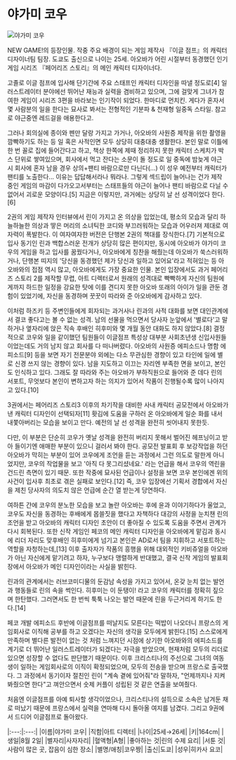 # 야가미 코우

![야가미 코우](https://w.namu.la/s/bb8e9e8dfa9dbf1eedc118770816942053c131380785867853d2e44c117758a7e9a50692a671be70838b38339c587c22bfd219d30981fc39a2f1c6b41c5f990df5421d8bc22950ee77bdc291b91f0d790319711b71e74145b0f0474f922501e1 "코우땅")

NEW GAME!의 등장인물. 작중 주요 배경이 되는 게임 제작사 『이글 점프』의 캐릭터 디자이너팀 팀장. 도쿄도 출신으로 나이는 25세. 아오바가 어린 시절부터 동경했던 인기게임 시리즈 『페어리즈 스토리』의 메인 캐릭터 디자이너다.<br>

고졸로 이글 점프에 입사해 단기간에 주요 스태프인 캐릭터 디자인을 따낼 정도로[4] 일러스트레이터 분야에선 뛰어난 재능과 실력을 겸비하고 있으며, 그에 걸맞게 그녀가 참여한 게임이 시리즈 3편을 바라보는 인기작이 되었다. 한마디로 먼치킨. 게다가 혼자서 몇 사람분의 일을 한다는 묘사로 봐서는 전형적인 기분파 & 천재형 일중독 스타일. 참고로 야근중엔 레드걸을 애용한다고.<br>

그러나 회의실에 종이와 펜만 달랑 가지고 가거나, 아오바의 사원증 제작을 위한 촬영을 깜빡하기도 하는 등 일 혹은 사적인면 모두 상당히 대충대충 생활한다. 본인 말로 이틀에 한 번 꼴로 집에 들어간다고 하고, 책상 한쪽에 제때 정리하지 못한 캐릭터 스케치가 박스 단위로 쌓여있으며, 회사에서 먹고 잔다는 소문이 돌 정도로 일 중독에 밤늦게 야근 시 회사에 혼자 남을 경우 상의+팬티 바람으로만 다닌다(...) 이 성우 예전부터 캐릭터가 팬티를 노출한다... 이유는 답답해서라나 뭐라나. 그렇게 섹드립이 늘어나는 건가 제작 중인 게임의 마감이 다가오고서부터는 스태프들의 야근이 늘어나 팬티 바람으로 다닐 수 없어서 괴로운 모양이다.[5] 지금은 이렇지만, 과거에는 상당히 날 선 성격이었다 한다.[6] <br>

2권의 게임 제작자 인터뷰에서 린이 가지고 온 의상을 입었는데, 평소의 모습과 달리 하늘하늘한 의상과 땋은 머리의 소녀틱한 코디와 부끄러워하는 모습과 어우러져 제대로 여자력이 폭발한다. 이 여자여자한 버전은 단행본 2권의 책대를 장식한다.[7] 기본적으로 입사 동기인 린과 백합스러운 전개가 상당히 많은 편이지만, 동시에 아오바가 야가미 코우의 게임을 하고 입사를 꿈꿨다거나, 아오바에게 칭찬을 해줬는데 아오바가 쑥스러워하거나, 단행본 띠지의 '당신을 동경했던 제가 당신과 일하고 있어요'라고 적혀있는 등 아오바와의 접점 역시 많고, 아오바에게도 가장 중요한 인물. 본인 입장에서도 과거 페어리즈 스토리 2를 제작할 무렵, 아트 디렉터로서 원래의 성격대로 빡빡하게 자신의 팀원에게까지 하드한 일정을 강요한 탓에 이를 견디지 못한 아오바 또래의 아이가 일을 관둔 경험이 있었기에, 자신을 동경하며 꿋꿋이 따라와 준 아오바에게 감사하고 있다.<br>

이처럼 하즈키 등 주변인들에게 회자되는 과거사나 린과의 사적 대화를 보면 대인관계에서 결코 좋다고는 볼 수 없는 성격. 남의 선물을 먹으면서 당사자 눈앞에서 '별로다'고 말하거나 옆자리에 앉은 직속 후배인 히후미와 몇 개월 동안 대화도 하지 않았다.[8] 결정적으로 코우와 일을 같이했던 팀원들이 이글점프 특성상 대부분 사회초년생 신입사원들이었는데도 거의 남지 않고 회사를 다 떠나버렸다. 아오바의 사원증 에피소드나 명함 에피소드[9] 등을 보면 자기 전문분야 외에는 다소 무관심한 경향이 있고 타인에 일에 별로 신경 쓰지 않는 경향이 있다. 남을 지도하고 이끄는 자리엔 부족한 면을 보이고, 본인도 인식하고 있다. 그래도 잘 따라와 주는 아오바가 부하직원으로 들어와 준 데다 린의 서포트, 무엇보다 본인이 변하고자 하는 의지가 있어서 작품이 진행될수록 많이 나아지고 있다.[10]<br>

3권에서는 페어리즈 스토리3 이후의 차기작을 대비한 사내 캐릭터 공모전에서 아오바가 낸 캐릭터 디자인이 선택되자[11] 홧김에 도움을 구하러 온 아오바에게 일순 화를 내서 내쫓아버리는 모습을 보이고 만다. 예전의 날 선 성격을 완전히 씻어내지 못한듯.<br>

다만, 이 부분은 단순히 코우가 옛날 성격을 완전히 버리지 못해서 벌어진 헤프닝이고 받아 들이기엔 애매한 부분이 있으니 걸러서 봐야 한다. 공모전 발표회 후 보강작업을 하던 아오바가 막히는 부분이 있어 코우에게 조언을 듣는 과정에서 그런 의도로 말한게 아니었지만, 코우의 작업물을 보고 '아직 다 못그리셨네요.' 라는 언급을 해서 코우의 역린을 건드린 측면이 있기 때문. 또한 작중에 묘사된 언급이나 설정을 보면 코우 본인에겐 위의 사건이 입사후 최초로 겪은 실패로 보인다.[12] 즉, 코우 입장에선 기획서 경합에서 자신을 제친 당사자의 의도치 않은 언급에 순간 열 받는게 당연하다.<br>

여하튼 간에 코우의 분노한 모습을 보고 놀란 아오바는 후에 윤과 이야기하다가 울었고, 코우도 자신을 동경하는 후배에게 몹쓸짓을 했다고 자책하다 대강의 사정을 눈치챈 린의 조언을 받고 아오바의 캐릭터 디자인 초안이 더 좋아질 수 있도록 도움을 주면서 관계가 다시 회복된다. 또한 신작 게임인 페코의 메인 캐릭터 디자인을 아오바에게 맡김과 동시에 리더 자리도 맞후배인 히후미에게 넘기고 본인은 AD로서 팀을 지휘하고 서포트하는 역할을 자청하는데,[13] 이후 출자자가 작품의 흥행을 위해 대외적인 키비쥬얼을 아오바가 아닌 자신에게 맡기려고 하자, 누구보다 맹렬하게 반대했고, 결국 신작 게임의 발표회장에서 아오바가 메인 디자인이라는 사실을 밝힌다.<br>

린과의 관계에서는 러브코미디물의 둔감남 속성을 가지고 있어서, 온갖 눈치 없는 발언과 행동들로 린의 속을 썩인다. 히후미는 이 둔탱이! 라고 코우의 캐릭터를 정확히 짚으며 한탄했다. 그러면서도 한 번씩 툭툭 나오는 발언 때문에 린을 두근거리게 하기도 한다.[14]<br>

페코 개발 에피소드 후반에 이글점프를 떠날지도 모른다는 떡밥이 나오더니 프랑스의 게임회사로 이직해 공부를 하고 오겠다는 자신의 생각을 모두에게 밝힌다.[15] 스스로에게 만족하며 별다른 발전이 없는 것 처럼 느껴지던 시점에 상기한 아오바와의 에피소드를 계기로 더 뛰어난 일러스트레이터가 되겠다는 자극을 받았으며, 현재처럼 모두의 리더로 있으면 성장할 수 없다도 판단했기 때문이다. 이후 크리스티나의 주선으로 그녀의 여동생이 일하는 게임회사로의 이직이 확정되었으며, 모두의 전송을 받으며 프랑스로 출국했다. 그 과정에서 동기이자 절친인 린이 "계속 곁에 있어줘"라 말하자, "언제까지나 지켜봐줬으면 한다"고 껴안으면서 숫제 커플이 성립된 것 같은 연출을 보여줬다.<br>

처음엔 이글점프를 아예 퇴사할 생각이었으나, 크리스티나의 설득으로 소속은 남겨둔 채로 떠났기 때문에 프랑스에서 실력을 연마해 다시 돌아올 여지를 남겼다. 그리고 9권에서 드디어 이글점프로 돌아왔다.

|:---:|:---:|
|이름|야가미 코우|
|직함|아트 디렉터|
|나이|25세→26세|
|키|164cm|
|생일|8월 2일|
|별자리|사자자리|
|혈액형|A형|
|좋아하는 것|린의 수제 요리|
|서툰 것|사람이 많은 곳, 잡음이 심한 장소|
|별명/애칭|코우짱|
|출신|도쿄|
|성우|히카사 요코|

